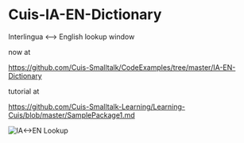 Cuis-IA-EN-Dictionary
=====================

Interlingua &lt;--> English lookup window

now at

  https://github.com/Cuis-Smalltalk/CodeExamples/tree/master/IA-EN-Dictionary

tutorial at

  https://github.com/Cuis-Smalltalk-Learning/Learning-Cuis/blob/master/SamplePackage1.md

![IA<->EN Lookup](IA\<-\>EN-lookup.png)
